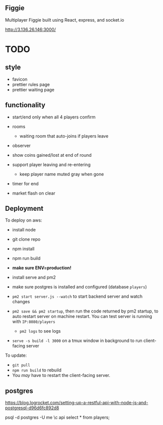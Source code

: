 ## Figgie

Multiplayer Figgie built using React, express, and socket.io

http://3.136.26.146:3000/

# TODO

## style

- favicon
- prettier rules page
- prettier waiting page

## functionality

- start/end only when all 4 players confirm

- rooms

  - waiting room that auto-joins if players leave

- observer

- show coins gained/lost at end of round

- support player leaving and re-entering
  - keep player name muted gray when gone

* timer for end

* market flash on clear


## Deployment

To deploy on aws:

- install node
- git clone repo
- npm install
- npm run build
- **make sure ENV=production!**

- install serve and pm2
- make sure postgres is installed and configured (database `players`)
- `pm2 start server.js --watch` to start backend server and watch changes
- `pm2 save && pm2 startup`, then run the code returned by pm2 startup, to auto restart server on machine restart. You can test server is running with `IP:8080/players`
  - `pm2 logs` to see logs
- `serve -s build -l 3000` on a tmux window in background to run client-facing server

To update:

- `git pull`
- `npm run build` to rebuild
- You _may_ have to restart the client-facing server.

## postgres

https://blog.logrocket.com/setting-up-a-restful-api-with-node-js-and-postgresql-d96d6fc892d8

psql -d postgres -U me
\c api
select \* from players;
